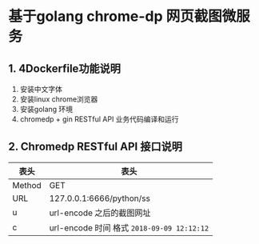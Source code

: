 # 基于golang chrome-dp 网页截图微服务

## 1. 4Dockerfile功能说明
1. 安装中文字体
2. 安装linux chrome浏览器
3. 安装golang 环境
3. chromedp + gin RESTful API 业务代码编译和运行

## 2. Chromedp RESTful API 接口说明
|  表头   | 表头  |
|  ----  | ----  |
| Method | GET |
| URL  | 127.0.0.1:6666/python/ss |
| u  | url-encode 之后的截图网址 |
| c  | url-encode 时间 格式 `2018-09-09 12:12:12` |
